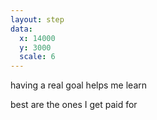 ```yaml
---
layout: step
data:
  x: 14000
  y: 3000
  scale: 6
---
```

having a real goal helps me learn

best are the ones I get paid for
